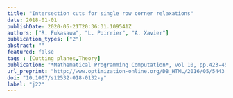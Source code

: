 ```yaml
---
title: "Intersection cuts for single row corner relaxations"
date: 2018-01-01
publishDate: 2020-05-21T20:36:31.109541Z
authors: ["R. Fukasawa", "L. Poirrier", "A. Xavier"]
publication_types: ["2"]
abstract: ""
featured: false
tags : [Cutting planes,Theory]
publication: "*Mathematical Programming Computation*, vol 10, pp.423-455, 2018" 
url_preprint: "http://www.optimization-online.org/DB_HTML/2016/05/5443.html"
doi: "10.1007/s12532-018-0132-y"
label: "j22"
---
```


